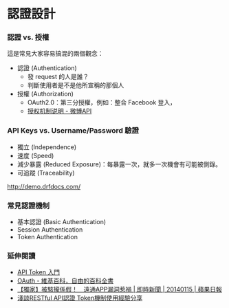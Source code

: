 # 認證設計

### 認證 vs. 授權

這是常見大家容易搞混的兩個觀念：

* 認證 (Authentication)
  * 發 request 的人是誰？
  * 判斷使用者是不是他所宣稱的那個人
* 授權 (Authorization)
  * OAuth2.0：第三分授權，例如：整合 Facebook 登入，
  * [授权机制说明 - 微博API](http://open.weibo.com/wiki/%E6%8E%88%E6%9D%83%E6%9C%BA%E5%88%B6%E8%AF%B4%E6%98%8E)

<!-- 可以房仲的例子為說明 -->

### API Keys vs. Username/Password 驗證

* 獨立 (Independence)
* 速度 (Speed)
* 減少暴露 (Reduced Exposure)：每暴露一次，就多一次機會有可能被側錄。
* 可追蹤 (Traceability)

http://demo.drfdocs.com/

### 常見認證機制

* 基本認證 (Basic Authentication)
* Session Authentication
* Token Authentication

### 延伸閱讀

* [API Token 入門](https://www.slideshare.net/chickenwu/api-token)
* [OAuth - 維基百科，自由的百科全書](https://zh.wikipedia.org/wiki/OAuth)
* [【獨家】被駭攏係假！　遠通APP漏洞惹禍 | 即時新聞 | 20140115 | 蘋果日報](http://www.appledaily.com.tw/realtimenews/article/new/20140115/327006/)
* [淺談RESTful API認證 Token機制使用經驗分享](https://www.slideshare.net/TunYuChang/restful-api-token)
